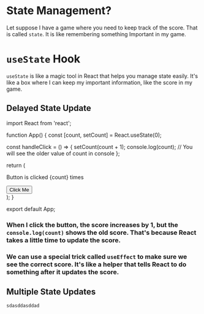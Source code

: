 # State Management?
Let suppose I have a game where you need to keep track of the score.
That is called `state`. It is like remembering something Important in my game.

# `useState` Hook
`useState` is like a magic tool in React that helps you manage state easily. It's like a box where I can keep my important information, like the score in my game.

## Delayed State Update
import React from 'react';

function App() {
  const [count, setCount] = React.useState(0);

  const handleClick = () => {
    setCount(count + 1);
    console.log(count); // You will see the older value of count in console
  };

  return (
    <div>
      <p>Button is clicked {count} times</p>
      <button onClick={handleClick}>Click Me</button>
    </div>
  );
}

export default App;

### When I click the button, the score increases by 1, but the `console.log(count)` shows the old score. That's because React takes a little time to update the score.

### We can use a special trick called `useEffect` to make sure we see the correct score. It's like a helper that tells React to do something after it updates the score.

## Multiple State Updates
``sdasddasddad``